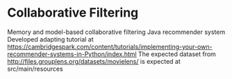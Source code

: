 # Collaborative Filtering
Memory and model-based collaborative filtering Java recommender system
Developed adapting tutorial at https://cambridgespark.com/content/tutorials/implementing-your-own-recommender-systems-in-Python/index.html
The expected dataset from http://files.grouplens.org/datasets/movielens/ is expected at src/main/resources